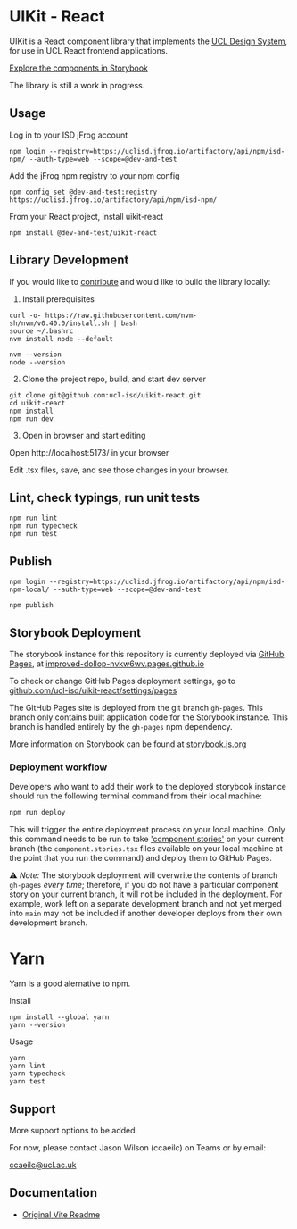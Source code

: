 # UIKit - React

UIKit is a React component library that implements the [UCL Design System](https://design-system.ucl.ac.uk/), for use in UCL React frontend applications.

[Explore the components in Storybook](https://improved-dollop-nvkw6wv.pages.github.io/?path=/docs/components-footer--docs)

The library is still a work in progress.

## Usage

Log in to your ISD jFrog account

```
npm login --registry=https://uclisd.jfrog.io/artifactory/api/npm/isd-npm/ --auth-type=web --scope=@dev-and-test
```

Add the jFrog npm registry to your npm config

```
npm config set @dev-and-test:registry https://uclisd.jfrog.io/artifactory/api/npm/isd-npm/
```

From your React project, install uikit-react

```
npm install @dev-and-test/uikit-react
```

## Library Development

If you would like to [contribute](./CONTRIBUTING.md) and would like to build the library locally:

1. Install prerequisites
```
curl -o- https://raw.githubusercontent.com/nvm-sh/nvm/v0.40.0/install.sh | bash
source ~/.bashrc
nvm install node --default

nvm --version
node --version

```

2. Clone the project repo, build, and start dev server
```
git clone git@github.com:ucl-isd/uikit-react.git
cd uikit-react
npm install
npm run dev

```

3. Open in browser and start editing

Open http://localhost:5173/ in your browser

Edit .tsx files, save, and see those changes in your browser.

## Lint, check typings, run unit tests

```
npm run lint
npm run typecheck
npm run test

```

## Publish

```
npm login --registry=https://uclisd.jfrog.io/artifactory/api/npm/isd-npm-local/ --auth-type=web --scope=@dev-and-test
```

```
npm publish
```

## Storybook Deployment

The storybook instance for this repository is currently deployed via [GitHub Pages](https://pages.github.com/), at [improved-dollop-nvkw6wv.pages.github.io](https://improved-dollop-nvkw6wv.pages.github.io/)

To check or change GitHub Pages deployment settings, go to [github.com/ucl-isd/uikit-react/settings/pages](https://github.com/ucl-isd/uikit-react/settings/pages)

The GitHub Pages site is deployed from the git branch `gh-pages`. This branch only contains built application code for the Storybook instance. This branch is handled entirely by the `gh-pages` npm dependency.  

More information on Storybook can be found at [storybook.js.org](https://storybook.js.org/)

### Deployment workflow

Developers who want to add their work to the deployed storybook instance should run the following terminal command from their local machine: 

```bash
npm run deploy
```

This will trigger the entire deployment process on your local machine. Only this command needs to be run to take ['component stories'](https://storybook.js.org/docs/get-started/whats-a-story) on your current branch (the `component.stories.tsx` files available on your local machine at the point that you run the command) and deploy them to GitHub Pages. 

⚠️ *Note:* The storybook deployment will overwrite the contents of branch `gh-pages` *every time*; therefore, if you do not have a particular component story on your current branch, it will not be included in the deployment. For example, work left on a separate development branch and not yet merged into `main` may not be included if another developer deploys from their own development branch. 

# Yarn

Yarn is a good alernative to npm.

Install
```
npm install --global yarn
yarn --version
```

Usage
```
yarn
yarn lint
yarn typecheck
yarn test
```

## Support

More support options to be added.

For now, please contact Jason Wilson (ccaeilc) on Teams or by email:

ccaeilc@ucl.ac.uk

## Documentation

- [Original Vite Readme](./docs/vite-README.md)
